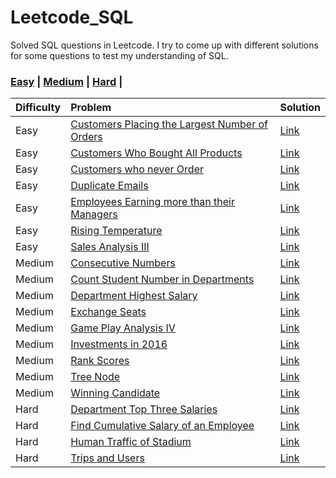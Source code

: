 # Leetcode_SQL
Solved SQL questions in Leetcode. I try to come up with different solutions for some questions to test my understanding of SQL.

### [Easy](/Easy) | [Medium](/Medium) | [Hard](/Hard)  |

| Difficulty | Problem | Solution | 
| :--- | :--- | :--- |
| Easy | [Customers Placing the Largest Number of Orders](https://leetcode.com/problems/customer-placing-the-largest-number-of-orders/) | [Link](https://github.com/alsiusyoong/Leetcode_SQL/blob/main/Easy/Customer%20Placing%20the%20Largest%20Number%20of%20Orders.sql) |
| Easy | [Customers Who Bought All Products](https://leetcode.com/problems/customers-who-bought-all-products/) | [Link](https://github.com/alsiusyoong/Leetcode_SQL/blob/main/Easy/Customers%20Who%20Bought%20All%20Products.sql) |
| Easy | [Customers who never Order](https://leetcode.com/problems/customers-who-never-order/) | [Link](https://github.com/alsiusyoong/Leetcode_SQL/blob/main/Easy/Customers%20who%20never%20Order.sql) |
| Easy | [Duplicate Emails](https://leetcode.com/problems/duplicate-emails/) | [Link](https://github.com/alsiusyoong/Leetcode_SQL/blob/main/Easy/Duplicate%20Emails.sql) |
| Easy | [Employees Earning more than their Managers](https://leetcode.com/problems/employees-earning-more-than-their-managers/) | [Link](https://github.com/alsiusyoong/Leetcode_SQL/blob/main/Easy/Employees%20Earning%20more%20than%20their%20Managers.sql) |
| Easy | [Rising Temperature](https://leetcode.com/problems/rising-temperature/) | [Link](https://github.com/alsiusyoong/Leetcode_SQL/blob/main/Easy/Rising%20Temperature.sql) |
| Easy | [Sales Analysis III](https://leetcode.com/problems/sales-analysis-iii/) | [Link](https://github.com/alsiusyoong/Leetcode_SQL/blob/main/Easy/Sales%20Analysis%20III.sql) |
| Medium | [Consecutive Numbers](https://leetcode.com/problems/consecutive-numbers/description/) | [Link](https://github.com/alsiusyoong/Leetcode_SQL/blob/main/Medium/Consecutive%20Numbers.sql) |
| Medium | [Count Student Number in Departments](https://leetcode.com/problems/count-student-number-in-departments/) | [Link](https://github.com/alsiusyoong/Leetcode_SQL/blob/main/Medium/Count%20Student%20Number%20in%20Departments.sql) |
| Medium | [Department Highest Salary](https://leetcode.com/problems/department-highest-salary/) | [Link](https://github.com/alsiusyoong/Leetcode_SQL/blob/main/Medium/Department%20Highest%20Salary.sql) |
| Medium | [Exchange Seats](https://leetcode.com/problems/exchange-seats/) | [Link](https://github.com/alsiusyoong/Leetcode_SQL/blob/main/Medium/Exchange%20Seats.sql) |
| Medium | [Game Play Analysis IV](https://leetcode.com/problems/game-play-analysis-iv/) | [Link](https://github.com/alsiusyoong/Leetcode_SQL/blob/main/Medium/Game%20Play%20Analysis%20IV.sql) |
| Medium | [Investments in 2016](https://leetcode.com/problems/investments-in-2016/) | [Link](https://github.com/alsiusyoong/Leetcode_SQL/blob/main/Medium/Investments%20in%202016.sql) |
| Medium | [Rank Scores](https://leetcode.com/problems/rank-scores/) | [Link](https://github.com/alsiusyoong/Leetcode_SQL/blob/main/Medium/Rank%20Scores.sql) |
| Medium | [Tree Node](https://leetcode.com/problems/tree-node/) | [Link](https://github.com/alsiusyoong/Leetcode_SQL/blob/main/Medium/Tree%20Node.sql) |
| Medium | [Winning Candidate](https://leetcode.com/problems/winning-candidate/) | [Link](https://github.com/alsiusyoong/Leetcode_SQL/blob/main/Medium/Winning%20Candidate.sql) |
| Hard | [Department Top Three Salaries](https://leetcode.com/problems/department-top-three-salaries/) | [Link](https://github.com/alsiusyoong/Leetcode_SQL/blob/main/Hard/Department%20Top%20Three%20Salaries.sql) |
| Hard | [Find Cumulative Salary of an Employee](https://leetcode.com/problems/find-cumulative-salary-of-an-employee/) | [Link](https://github.com/alsiusyoong/Leetcode_SQL/blob/main/Hard/Find%20Cumulative%20Salary%20of%20an%20Employee.sql) |
| Hard | [Human Traffic of Stadium](https://leetcode.com/problems/human-traffic-of-stadium/) | [Link](https://github.com/alsiusyoong/Leetcode_SQL/blob/main/Hard/Human%20Traffic%20of%20Stadium.sql) |
| Hard | [Trips and Users](https://leetcode.com/problems/trips-and-users/) | [Link](https://github.com/alsiusyoong/Leetcode_SQL/blob/main/Hard/Trips%20and%20Users.sql) |

